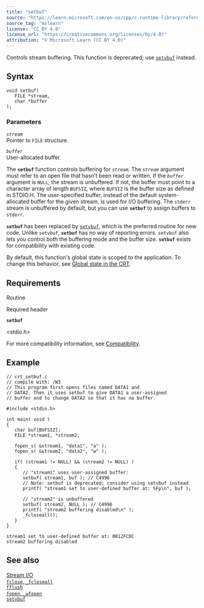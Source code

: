 ```yaml
---
title: "setbuf"
source: "https://learn.microsoft.com/en-us/cpp/c-runtime-library/reference/setbuf?view=msvc-170"
source_tag: "mslearn"
license: "CC BY 4.0"
license_url: "https://creativecommons.org/licenses/by/4.0/"
attribution: "© Microsoft Learn (CC BY 4.0)"
---
```

Controls stream buffering. This function is deprecated; use [`setvbuf`](https://learn.microsoft.com/en-us/cpp/c-runtime-library/reference/setvbuf?view=msvc-170) instead.

## Syntax

```
void setbuf(
   FILE *stream,
   char *buffer
);
```

### Parameters

_`stream`_  
Pointer to `FILE` structure.

_`buffer`_  
User-allocated buffer.

The **`setbuf`** function controls buffering for _`stream`_. The _`stream`_ argument must refer to an open file that hasn't been read or written. If the _`buffer`_ argument is `NULL`, the stream is unbuffered. If not, the buffer must point to a character array of length `BUFSIZ`, where `BUFSIZ` is the buffer size as defined in STDIO.H. The user-specified buffer, instead of the default system-allocated buffer for the given stream, is used for I/O buffering. The `stderr` stream is unbuffered by default, but you can use **`setbuf`** to assign buffers to `stderr`.

**`setbuf`** has been replaced by [`setvbuf`](https://learn.microsoft.com/en-us/cpp/c-runtime-library/reference/setvbuf?view=msvc-170), which is the preferred routine for new code. Unlike `setvbuf`, **`setbuf`** has no way of reporting errors. `setvbuf` also lets you control both the buffering mode and the buffer size. **`setbuf`** exists for compatibility with existing code.

By default, this function's global state is scoped to the application. To change this behavior, see [Global state in the CRT](https://learn.microsoft.com/en-us/cpp/c-runtime-library/global-state?view=msvc-170).

## Requirements

Routine

Required header

**`setbuf`**

<stdio.h>

For more compatibility information, see [Compatibility](https://learn.microsoft.com/en-us/cpp/c-runtime-library/compatibility?view=msvc-170).

## Example

```
// crt_setbuf.c
// compile with: /W3
// This program first opens files named DATA1 and
// DATA2. Then it uses setbuf to give DATA1 a user-assigned
// buffer and to change DATA2 so that it has no buffer.

#include <stdio.h>

int main( void )
{
   char buf[BUFSIZ];
   FILE *stream1, *stream2;

   fopen_s( &stream1, "data1", "a" );
   fopen_s( &stream2, "data2", "w" );

   if( (stream1 != NULL) && (stream2 != NULL) )
   {
      // "stream1" uses user-assigned buffer:
      setbuf( stream1, buf ); // C4996
      // Note: setbuf is deprecated; consider using setvbuf instead
      printf( "stream1 set to user-defined buffer at: %Fp\n", buf );

      // "stream2" is unbuffered
      setbuf( stream2, NULL ); // C4996
      printf( "stream2 buffering disabled\n" );
      _fcloseall();
   }
}
```

```
stream1 set to user-defined buffer at: 0012FCDC
stream2 buffering disabled
```

## See also

[Stream I/O](https://learn.microsoft.com/en-us/cpp/c-runtime-library/stream-i-o?view=msvc-170)  
[`fclose`, `_fcloseall`](https://learn.microsoft.com/en-us/cpp/c-runtime-library/reference/fclose-fcloseall?view=msvc-170)  
[`fflush`](https://learn.microsoft.com/en-us/cpp/c-runtime-library/reference/fflush?view=msvc-170)  
[`fopen`, `_wfopen`](https://learn.microsoft.com/en-us/cpp/c-runtime-library/reference/fopen-wfopen?view=msvc-170)  
[`setvbuf`](https://learn.microsoft.com/en-us/cpp/c-runtime-library/reference/setvbuf?view=msvc-170)